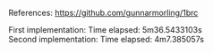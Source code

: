 References:
    https://github.com/gunnarmorling/1brc

First implementation: Time elapsed: 5m36.5433103s  
Second implementation: Time elapsed: 4m7.385057s

